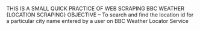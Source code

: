 THIS IS A SMALL QUICK PRACTICE OF WEB SCRAPING                            BBC WEATHER {LOCATION SCRAPING}
OBJECTIVE – To search and find the location id for a particular city name entered by a user on BBC Weather Locator Service
